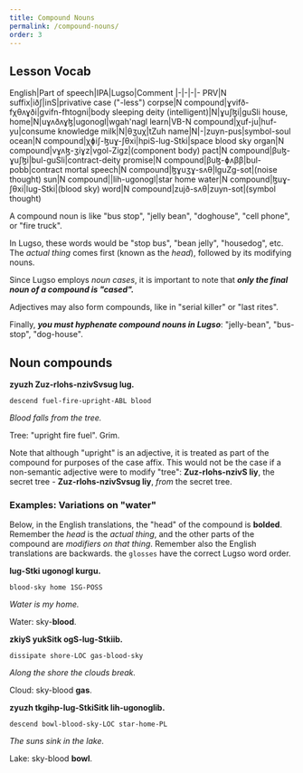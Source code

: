 ```yaml
---
title: Compound Nouns
permalink: /compound-nouns/
order: 3
---
```


## Lesson Vocab

English|Part of speech|IPA|Lugso|Comment
|-|-|-|-
PRV|N suffix|iðʃ|inS|privative case ("-less")
corpse|N compound|ɣvifð-fχθʌɣði|gvifn-fhtogni|body sleeping
deity (intelligent)|N|ɣuʃɮi|guSli
house, home|N|uɣʌðʌɣɮ|ugonogl|wgah'nagl
learn|VB-N compound|χuf-ju|huf-yu|consume knowledge
milk|N|θʒuχ|tZuh
name|N|-|zuyn-pus|symbol-soul
ocean|N compound|χɸiʃ-ɮuɣ-ʃθxi|hpiS-lug-Stki|space blood sky
organ|N compound|vɣʌɮ-ʒiɣz|vgol-Zigz|(component body)
pact|N compound|βuɮ-ɣuʃɮi|bul-guSli|contract-deity
promise|N compound|βuɮ-ɸʌββ|bul-pobb|contract mortal
speech|N compound|ɮɣuʒɣ-sʌθ|lguZg-sot|(noise thought)
sun|N compound||lih-ugonogl|star home
water|N compound|ɮuɣ-ʃθxi|lug-Stki|(blood sky)
word|N compound|zujð-sʌθ|zuyn-sot|(symbol thought)

A compound noun is like "bus stop", "jelly bean", "doghouse", "cell phone", or "fire truck".

In Lugso, these words would be "stop bus", "bean jelly", "housedog", etc. The _actual thing_ comes first (known as the _head_), followed by its modifying nouns.

Since Lugso employs _noun cases_, it is important to note that _**only the final noun of a compound is "cased".**_

Adjectives may also form compounds, like in "serial killer" or "last rites".

Finally, _**you must hyphenate compound nouns in Lugso**_: "jelly-bean", "bus-stop", "dog-house".

## Noun compounds

**zyuzh Zuz-rlohs-nzivSvsug lug.**

`descend fuel-fire-upright-ABL blood`

_Blood falls from the tree._

Tree: "upright fire fuel". Grim.

Note that although "upright" is an adjective, it is treated as part of the compound for purposes of the case affix. This would not be the case if a non-semantic adjective were to modify "tree": **Zuz-rlohs-nzivS liy**, the secret tree - **Zuz-rlohs-nzivSvsug liy**, _from_ the secret tree.

### Examples: Variations on "water"

Below, in the English translations, the "head" of the compound is **bolded**. Remember the _head_ is the _actual thing_, and the other parts of the compound are _modifiers on that thing_. Remember also the English translations are backwards. the `glosses` have the correct Lugso word order.

**lug-Stki ugonogl kurgu.**

`blood-sky home 1SG-POSS`

_Water is my home._

Water: sky-**blood**.

**zkiyS yukSitk ogS-lug-Stkiib.**

`dissipate shore-LOC gas-blood-sky`

_Along the shore the clouds break._

Cloud: sky-blood **gas**.

**zyuzh tkgihp-lug-StkiSitk lih-ugonoglib.**

`descend bowl-blood-sky-LOC star-home-PL`

_The suns sink in the lake._

Lake: sky-blood **bowl**.

